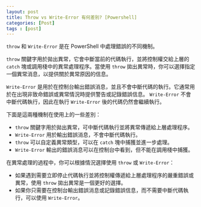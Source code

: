 ```yaml
---
layout: post
title: Throw vs Write-Error 有何差別? [Powershell]
categories: [Post]
tags : [post]
---
```


`throw` 和 `Write-Error` 是在 PowerShell 中處理錯誤的不同機制。

`throw` 關鍵字用於拋出異常，它會中斷當前的代碼執行，並將控制權交給上層的 `catch` 塊或調用棧中的異常處理程序。當使用 `throw` 拋出異常時，你可以選擇指定一個異常消息，以提供關於異常原因的信息。

`Write-Error` 是用於在控制台輸出錯誤消息，並且不會中斷代碼的執行。它通常用於在出現非致命錯誤或異常情況時提供警告或記錄錯誤信息。 `Write-Error` 不會中斷代碼執行，因此在執行 `Write-Error` 後的代碼仍然會繼續執行。

下面是這兩種機制在使用上的一些差別：

- `throw` 關鍵字用於拋出異常，可中斷代碼執行並將異常傳遞給上層處理程序。
- `Write-Error` 用於輸出錯誤消息，不會中斷代碼執行。
- `throw` 可以自定義異常類型，可以在 `catch` 塊中捕獲並進一步處理。
- `Write-Error` 輸出的錯誤消息可以在控制台中看到，但不能在調用棧中捕獲。

在異常處理的過程中，你可以根據情況選擇使用 `throw` 或 `Write-Error`：

- 如果遇到需要立即停止代碼執行並將控制權傳遞給上層處理程序的嚴重錯誤或異常，使用 `throw` 拋出異常是一個更好的選擇。
- 如果你只需要在控制台輸出錯誤消息或記錄錯誤信息，而不需要中斷代碼執行，可以使用 `Write-Error`。